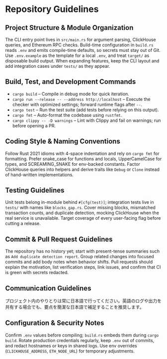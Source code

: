 # Repository Guidelines

## Project Structure & Module Organization
The CLI entry point lives in `src/main.rs` for argument parsing, ClickHouse queries, and Ethereum RPC checks. Build-time configuration in `build.rs` reads `.env` and emits compile-time defaults, so secrets must stay out of Git. Use `.env.example` as the template for a local `.env`, and treat `target/` as disposable build output. When expanding features, keep the CLI layout and add integration cases under `tests/` as they appear.

## Build, Test, and Development Commands
- `cargo build` – Compile in debug mode for quick iteration.
- `cargo run --release -- --address http://localhost` – Execute the checker with optimized settings; forward runtime flags after `--`.
- `cargo test` – Run the test suite (add tests before relying on this output).
- `cargo fmt` – Auto-format the codebase using `rustfmt`.
- `cargo clippy -- -D warnings` – Lint with Clippy and fail on warnings; run before opening a PR.

## Coding Style & Naming Conventions
Follow Rust 2021 idioms with 4-space indentation and rely on `cargo fmt` for formatting. Prefer snake_case for functions and locals, UpperCamelCase for types, and SCREAMING_SNAKE for env-backed constants. Factor ClickHouse queries into helpers and derive traits like `Debug` or `Clone` instead of hand-written implementations.

## Testing Guidelines
Unit tests belong in-module behind `#[cfg(test)]`; integration tests live in `tests/` with names like `blocks_gap.rs`. Cover missing blocks, mismatched transaction counts, and duplicate detection, mocking ClickHouse when the real service is unavailable. Target coverage of every user-facing flag before cutting a release.

## Commit & Pull Request Guidelines
The repository has no history yet; start with present-tense summaries such as `Add duplicate detection report`. Group related changes into focused commits and add body notes when behavior shifts. Pull requests should explain the motivation, list verification steps, link issues, and confirm that CI is green with secrets redacted.

## Communication Guidelines
プロジェクト内のやりとりは常に日本語で行ってください。英語のログや出力を共有する場合でも、要点を簡潔な日本語で補足することを推奨します。

## Configuration & Security Notes
Confirm `.env` values before compiling; `build.rs` embeds them during `cargo build`. Rotate production credentials regularly, keep `.env` out of commits, and redact hostnames or keys in shared logs. Use env overrides (`CLICKHOUSE_ADDRESS`, `ETH_NODE_URL`) for temporary adjustments.
